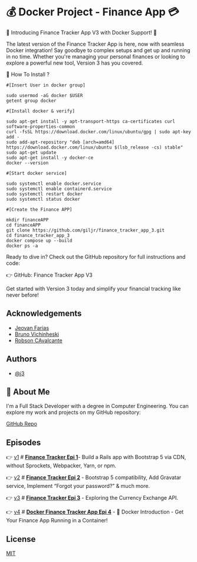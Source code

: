 
#  💰  Docker Project - Finance App  💳


🚀 Introducing Finance Tracker App V3 with Docker Support! 🚀

The latest version of the Finance Tracker App is here, now with seamless Docker integration! Say goodbye to complex setups and get up and running in no time. Whether you're managing your personal finances or looking to explore a powerful new tool, Version 3 has you covered.

🔹 How To Install ?

    #[Insert User in docker group]
    
    sudo usermod -aG docker $USER
    getent group docker

    #[Install docker & verify]
    
    sudo apt-get install -y apt-transport-https ca-certificates curl software-properties-common
    curl -fsSL https://download.docker.com/linux/ubuntu/gpg | sudo apt-key add -
    sudo add-apt-repository "deb [arch=amd64] https://download.docker.com/linux/ubuntu $(lsb_release -cs) stable"
    sudo apt-get update
    sudo apt-get install -y docker-ce
    docker --version

    #[Start docker service]
    
    sudo systemctl enable docker.service
    sudo systemctl enable containerd.service
    sudo systemctl restart docker
    sudo systemctl status docker

    #[Create the Finance APP]
    
    mkdir financeAPP
    cd financeAPP
    git clone https://github.com/giljr/finance_tracker_app_3.git
    cd finance_tracker_app_3
    docker compose up --build
    docker ps -a
    
    

Ready to dive in? Check out the GitHub repository for full instructions and code:

👉 GitHub: Finance Tracker App V3

Get started with Version 3 today and simplify your financial tracking like never before!

## Acknowledgements

 - [Jeovan Farias](https://www.linkedin.com/in/jeovan-f-6283b8145/)
 - [Bruno Vichinheski](https://www.linkedin.com/in/brunovichinheski/)
 - [Robson CAvalcante](https://www.linkedin.com/in/robson-machado-cavalcante/)

## Authors

- [@j3](https://github.com/giljr)


## 🚀 About Me
I'm a Full Stack Developer with a degree in Computer Engineering. You can explore my work and projects on my GitHub repository:

[GitHub Repo](https://github.com/giljr/fiscal_service_app)

## Episodes


👉 [v1](/) # **[Finance Tracker Epi 1](https://medium.com/jungletronics/new-finance-tracker-rails-app-c9dae81033a2)**- Build a Rails app with Bootstrap 5 via CDN, without Sprockets, Webpacker, Yarn, or npm.

👉 [v2](/) # **[Finance Tracker Epi 2](https://medium.com/jungletronics/new-finance-tracker-rails-app-99ad85b5f721)** - Bootstrap 5 compatibility, Add Gravatar service, Implement “Forgot your password?” & much more.


👉 [v3](/) # **[Finance Tracker Epi 3](https://medium.com/jungletronics/new-finance-tracker-rails-app-d423bce93828)** - Exploring the Currency Exchange API.


👉 [v4](/) # **[Docker Finance Tracker App Epi 4](https://medium.com/jungletronics/docker-intro-1c73f32db840)** - 🚀 Docker Introduction - Get Your Finance App Running in a Container!




    
## License

[MIT](https://choosealicense.com/licenses/mit/)

